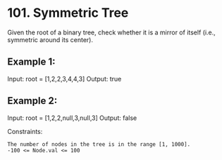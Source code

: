 # 101. Symmetric Tree

Given the root of a binary tree, check whether it is a mirror of itself (i.e., symmetric around its center).

 

## Example 1:

Input: root = [1,2,2,3,4,4,3]
Output: true

## Example 2:

Input: root = [1,2,2,null,3,null,3]
Output: false

 

Constraints:

    The number of nodes in the tree is in the range [1, 1000].
    -100 <= Node.val <= 100
